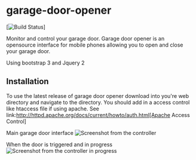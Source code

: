# garage-door-opener
[![Build Status](http://i.imgur.com/dxWQWap.png)]


Monitor and control your garage door. Garage door opener is an opensource interface for mobile phones
allowing you to open and close your garage door.

Using bootstrap 3 and Jquery 2

## Installation

To use the latest release of garage door opener download into you're web directory and navigate to 
the directory. You should add in a access control like htaccess file if using apache.
See link:http://httpd.apache.org/docs/current/howto/auth.html[Apache Access Control] 

Main garage door interface 
![Screenshot from the controller][1] 

When the door is triggered and in progress
![Screenshot from the controller in progress][2]



[1]: http://imgur.com/zaoU2Ak|alt=garage-door-interface
[2]: http://imgur.com/tMs23Lh|alt=garage-door-inprogress